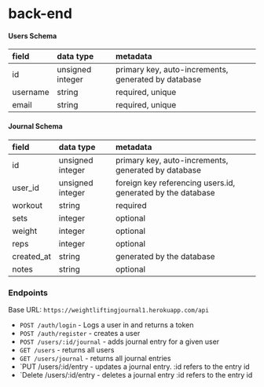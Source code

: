 # back-end

#### Users Schema

| field    | data type        | metadata                                            |
| :------- | :--------------- | :-------------------------------------------------- |
| id       | unsigned integer | primary key, auto-increments, generated by database |
| username | string           | required, unique                                    |
| email    | string           | required, unique                                    |

#### Journal Schema

| field      | data type        | metadata                                                    |
| :--------- | :--------------- | :---------------------------------------------------------- |
| id         | unsigned integer | primary key, auto-increments, generated by database         |
| user_id    | unsigned integer | foreign key referencing users.id, generated by the database |
| workout    | string           | required                                                    |
| sets       | integer          | optional                                                    |
| weight     | integer          | optional                                                    |
| reps       | integer          | optional                                                    |
| created_at | string           | generated by the database                                   |
| notes      | string           | optional                                                    |

### Endpoints

Base URL: `https://weightliftingjournal1.herokuapp.com/api`

- `POST /auth/login` - Logs a user in and returns a token
- `POST /auth/register` - creates a user
- `POST /users/:id/journal` - adds journal entry for a given user
- `GET /users` - returns all users
- `GET /users/journal` - returns all journal entries
- `PUT /users/:id/entry - updates a journal entry. :id refers to the entry id
- `Delete /users/:id/entry - deletes a journal entry :id refers to the entry id
